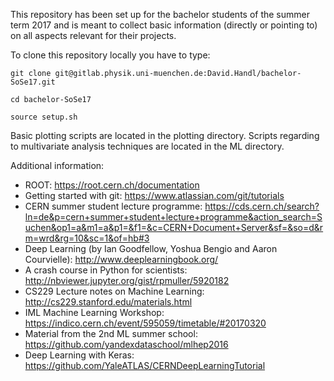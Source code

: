 This repository has been set up for the bachelor students of the summer term 2017 and is meant to collect basic information (directly or pointing to) on all aspects relevant for their projects.

To clone this repository locally you have to type:

    git clone git@gitlab.physik.uni-muenchen.de:David.Handl/bachelor-SoSe17.git

    cd bachelor-SoSe17

    source setup.sh
    
Basic plotting scripts are located in the plotting directory. Scripts regarding to multivariate analysis techniques are located in the ML directory.

Additional information:
- ROOT: https://root.cern.ch/documentation
- Getting started with git: https://www.atlassian.com/git/tutorials
- CERN summer student lecture programme: https://cds.cern.ch/search?ln=de&p=cern+summer+student+lecture+programme&action_search=Suchen&op1=a&m1=a&p1=&f1=&c=CERN+Document+Server&sf=&so=d&rm=wrd&rg=10&sc=1&of=hb#3
- Deep Learning (by Ian Goodfellow, Yoshua Bengio and Aaron Courvielle): http://www.deeplearningbook.org/
- A crash course in Python for scientists: http://nbviewer.jupyter.org/gist/rpmuller/5920182
- CS229 Lecture notes on Machine Learning: http://cs229.stanford.edu/materials.html
- IML Machine Learning Workshop: https://indico.cern.ch/event/595059/timetable/#20170320
- Material from the 2nd ML summer school: https://github.com/yandexdataschool/mlhep2016
- Deep Learning with Keras: https://github.com/YaleATLAS/CERNDeepLearningTutorial
